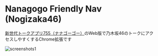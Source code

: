 # Nanagogo Friendly Nav (Nogizaka46)

[新世代トークアプリ755（ナナゴーゴー）](http://7gogo.jp/)のWeb版で乃木坂46のトークにアクセスしやすくするChrome拡張です

![screenshots1](https://dl.dropboxusercontent.com/u/60760023/screenshots/nanagogo-screenshot1.png)

